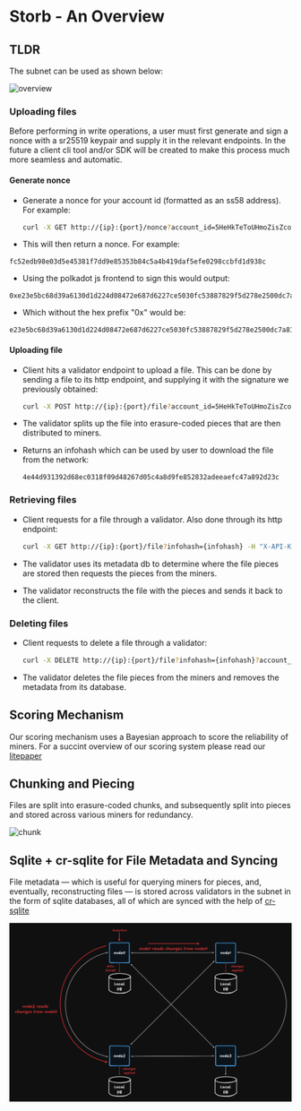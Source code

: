 # Storb - An Overview

## TLDR

The subnet can be used as shown below:

![overview](../assets/overview.png)

### Uploading files

Before performing in write operations, a user must first generate and sign a nonce with a sr25519 keypair and supply it in the relevant endpoints.
In the future a client cli tool and/or SDK will be created to make this process much more seamless and automatic.

#### Generate nonce

- Generate a nonce for your account id (formatted as an ss58 address). For example:

    ```bash
    curl -X GET http://{ip}:{port}/nonce?account_id=5HeHkTeToUHmoZisZcoQDF1aJFR1Q8bZJY18FVqTV6fr8kvA" -H "X-API-Key: API_KEY"
    ```

- This will then return a nonce. For example:

```
fc52edb98e03d5e45381f7dd9e85353b84c5a4b419daf5efe0298ccbfd1d938c
```

- Using the polkadot js frontend to sign this would output:

```
0xe23e5bc68d39a6130d1d224d08472e687d6227ce5030fc53887829f5d278e2500dc7a81ba84bad424e42648ed76c640835e614225b39a5fe6fd57f266896ac82
```

- Which without the hex prefix "0x" would be:

```
e23e5bc68d39a6130d1d224d08472e687d6227ce5030fc53887829f5d278e2500dc7a81ba84bad424e42648ed76c640835e614225b39a5fe6fd57f266896ac82
```

#### Uploading file

- Client hits a validator endpoint to upload a file. This can be done by sending a file to its http endpoint, and supplying it with the signature we previously obtained:

    ```bash
    curl -X POST http://{ip}:{port}/file?account_id=5HeHkTeToUHmoZisZcoQDF1aJFR1Q8bZJY18FVqTV6fr8kvA?signature=e23e5bc68d39a6130d1d224d08472e687d6227ce5030fc53887829f5d278e2500dc7a81ba84bad424e42648ed76c640835e614225b39a5fe6fd57f266896ac82 -F "file=@{path/to/file}" -H "X-API-Key: API_KEY"
    ```

- The validator splits up the file into erasure-coded pieces that are then distributed to miners.
- Returns an infohash which can be used by user to download the file from the network:

    ```
    4e44d931392d68ec0318f09d48267d05c4a8d9fe852832adeeaefc47a892d23c
    ```

### Retrieving files

- Client requests for a file through a validator. Also done through its http endpoint:

    ```bash
    curl -X GET http://{ip}:{port}/file?infohash={infohash} -H "X-API-Key: API_KEY"
    ```

- The validator uses its metadata db to determine where the file pieces are stored then requests the pieces from the miners.
- The validator reconstructs the file with the pieces and sends it back to the client.

### Deleting files

- Client requests to delete a file through a validator:

    ```bash
    curl -X DELETE http://{ip}:{port}/file?infohash={infohash}?account_id={account_id}?signature={signature} -H "X-API-Key: API_KEY"
    ```

- The validator deletes the file pieces from the miners and removes the metadata from its database.

## Scoring Mechanism

Our scoring mechanism uses a Bayesian approach to score the reliability of miners. For a succint overview of our scoring system please read our [litepaper](https://github.com/storb-tech/storb-research/blob/main/papers/Bayesian%20Scoring%20Litepaper.pdf)

## Chunking and Piecing

Files are split into erasure-coded chunks, and subsequently split into pieces and stored across various miners for redundancy.

![chunk](../assets/chunk.png)

## Sqlite + cr-sqlite for File Metadata and Syncing

File metadata — which is useful for querying miners for pieces, and, eventually, reconstructing files — is stored across validators in the subnet in the form of sqlite databases, all of which are synced with the help of [cr-sqlite](https://github.com/vlcn-io/cr-sqlite)

![metadata](../assets/metadata.png)
